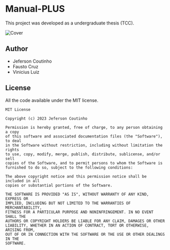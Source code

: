 # Manual-PLUS

This project was developed as a undergraduate thesis (TCC).

![Cover](https://user-images.githubusercontent.com/83792093/232272178-f1736137-7742-4640-ba69-c7e68ec8debd.png)

## Author

- Jeferson Coutinho
- Fausto Cruz
- Vinicius Luiz

## License

All the code available under the MIT license.

```
MIT License

Copyright (c) 2023 Jeferson Coutinho

Permission is hereby granted, free of charge, to any person obtaining a copy
of this software and associated documentation files (the "Software"), to deal
in the Software without restriction, including without limitation the rights
to use, copy, modify, merge, publish, distribute, sublicense, and/or sell
copies of the Software, and to permit persons to whom the Software is
furnished to do so, subject to the following conditions:

The above copyright notice and this permission notice shall be included in all
copies or substantial portions of the Software.

THE SOFTWARE IS PROVIDED "AS IS", WITHOUT WARRANTY OF ANY KIND, EXPRESS OR
IMPLIED, INCLUDING BUT NOT LIMITED TO THE WARRANTIES OF MERCHANTABILITY,
FITNESS FOR A PARTICULAR PURPOSE AND NONINFRINGEMENT. IN NO EVENT SHALL THE
AUTHORS OR COPYRIGHT HOLDERS BE LIABLE FOR ANY CLAIM, DAMAGES OR OTHER
LIABILITY, WHETHER IN AN ACTION OF CONTRACT, TORT OR OTHERWISE, ARISING FROM,
OUT OF OR IN CONNECTION WITH THE SOFTWARE OR THE USE OR OTHER DEALINGS IN THE
SOFTWARE.
```
